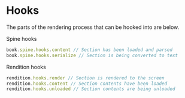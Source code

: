 # Hooks

The parts of the rendering process that can be hooked into are below.

Spine hooks

```js
book.spine.hooks.content // Section has been loaded and parsed
book.spine.hooks.serialize // Section is being converted to text
```

Rendition hooks

```js
rendition.hooks.render // Section is rendered to the screen
rendition.hooks.content // Section contents have been loaded
rendition.hooks.unloaded // Section contents are being unloaded
```